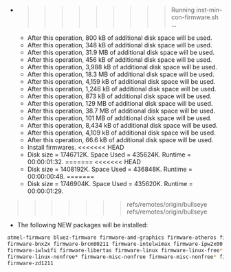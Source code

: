 * >>>>>>>>> Running inst-min-con-firmware.sh ...
  * After this operation, 800 kB of additional disk space will be used.
  * After this operation, 348 kB of additional disk space will be used.
  * After this operation, 31.9 MB of additional disk space will be used.
  * After this operation, 456 kB of additional disk space will be used.
  * After this operation, 3,988 kB of additional disk space will be used.
  * After this operation, 18.3 MB of additional disk space will be used.
  * After this operation, 4,159 kB of additional disk space will be used.
  * After this operation, 1,246 kB of additional disk space will be used.
  * After this operation, 873 kB of additional disk space will be used.
  * After this operation, 129 MB of additional disk space will be used.
  * After this operation, 38.7 MB of additional disk space will be used.
  * After this operation, 101 MB of additional disk space will be used.
  * After this operation, 8,434 kB of additional disk space will be used.
  * After this operation, 4,109 kB of additional disk space will be used.
  * After this operation, 66.6 kB of additional disk space will be used.
  * Install firmwares.
<<<<<<< HEAD
  * Disk size = 1746712K. Space Used = 435624K. Runtime = 00:00:01:32.
=======
<<<<<<< HEAD
  * Disk size = 1408192K. Space Used = 436848K. Runtime = 00:00:00:48.
=======
  * Disk size = 1746904K. Space Used = 435620K. Runtime = 00:00:01:29.
>>>>>>> refs/remotes/origin/bullseye
>>>>>>> refs/remotes/origin/bullseye
  * The following NEW packages will be installed:
  ```bash
atmel-firmware bluez-firmware firmware-amd-graphics firmware-atheros firmware-bnx2
firmware-bnx2x firmware-brcm80211 firmware-intelwimax firmware-ipw2x00 firmware-ivtv
firmware-iwlwifi firmware-libertas firmware-linux firmware-linux-free* firmware-linux-nonfree
firmware-linux-nonfree* firmware-misc-nonfree firmware-misc-nonfree* firmware-qlogic firmware-realtek
firmware-zd1211
  ```
